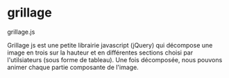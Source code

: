 # grillage
grillage.js

Grillage js est une petite librairie javascript (jQuery) qui décompose une image en  trois sur la hauteur et en différentes sections choisi par l'utilsiateurs (sous forme de tableau).
Une fois décomposée, nous pouvons animer chaque partie composante de l'image.
